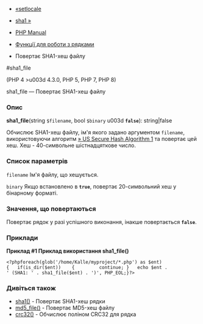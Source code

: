 - [«setlocale](function.setlocale.md)
- [sha1 »](function.sha1.md)

- [PHP Manual](index.md)
- [Функції для роботи з рядками](ref.strings.md)
- Повертає SHA1-хеш файлу

#sha1_file

(PHP 4 \>u003d 4.3.0, PHP 5, PHP 7, PHP 8)

sha1_file — Повертає SHA1-хеш файлу

### Опис

**sha1_file**(string `$filename`, bool `$binary` u003d **`false`**):
string\|false

Обчислює SHA1-хеш файлу, ім'я якого задано аргументом `filename`,
використовуючи алгоритм [» US Secure Hash Algorithm
1](http://www.faqs.org/rfcs/rfc3174) та повертає цей хеш. Хеш -
40-символьне шістнадцяткове число.

### Список параметрів

`filename`
Ім'я файлу, що хешується.

`binary`
Якщо встановлено в **`true`**, повертає 20-символьний хеш у бінарному
форматі.

### Значення, що повертаються

Повертає рядок у разі успішного виконання, інакше повертається
**`false`**.

### Приклади

**Приклад #1 Приклад використання **sha1_file()****

` <?phpforeach(glob('/home/Kalle/myproject/*.php') as $ent){   if(is_dir($ent))    {         continue; }   echo $ent . ' (SHA1: ' . sha1_file($ent) . ')', PHP_EOL;}?> `

### Дивіться також

- [sha1()](function.sha1.md) - Повертає SHA1-хеш рядки
- [md5_file()](function.md5-file.md) - Повертає MD5-хеш файлу
- [crc32()](function.crc32.md) - Обчислює поліном CRC32 для рядка
